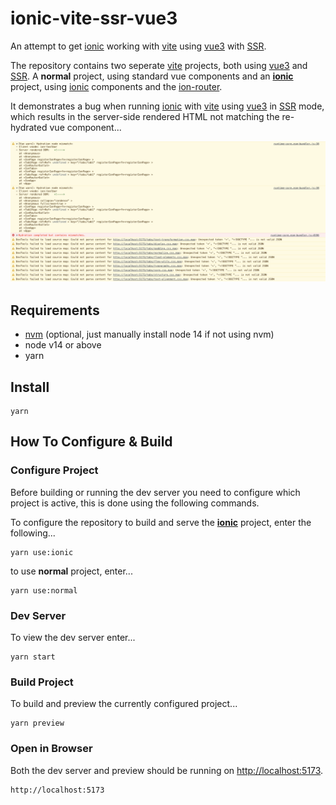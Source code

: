 # ionic-vite-ssr-vue3
An attempt to get [ionic] working with [vite] using [vue3] with [SSR].

The repository contains two seperate [vite] projects, both using [vue3] and [SSR]. A **normal** project, using standard vue components and an **[ionic]** project, using [ionic] components and the [ion-router].

It demonstrates a bug when running [ionic] with [vite] using [vue3] in [SSR] mode, which results in the server-side rendered HTML not matching the re-hydrated vue component...

![Alt text][ionic-error-chrome]

## Requirements
* [nvm] (optional, just manually install node 14 if not using nvm)
* node v14 or above
* yarn

## Install
```
yarn
```

## How To Configure & Build

### Configure Project
Before building or running the dev server you need to configure which project is active, this is done using the following commands.

To configure the repository to build and serve the **[ionic]** project, enter the following...
```
yarn use:ionic
```

to use **normal** project, enter...
```
yarn use:normal
```

### Dev Server
To view the dev server enter...
```
yarn start
```

### Build Project
To build and preview the currently configured project...
```
yarn preview
```

### Open in Browser
Both the dev server and preview should be running on [http://localhost:5173].

```
http://localhost:5173
```

[ionic]: https://ionicframework.com/getting-started "Ionic Getting Started"
[ion-router]: https://ionicframework.com/docs/api/router "Ionic router replacement for standard vue router"
[vite]: https://vitejs.dev/ "Vite"
[vue3]: https://vuejs.org/ "Vue3"
[SSR]: https://vitejs.dev/guide/ssr.html "Vite SSR Guide"
[nvm]: https://github.com/nvm-sh/nvm "NVM - Node Version Manager"
[http://localhost:5173]: http://localhost:5173 "Project Running Locally"

[ionic-error-chrome]: docs/ionic-error-chrome.png  "Optional title attribute"